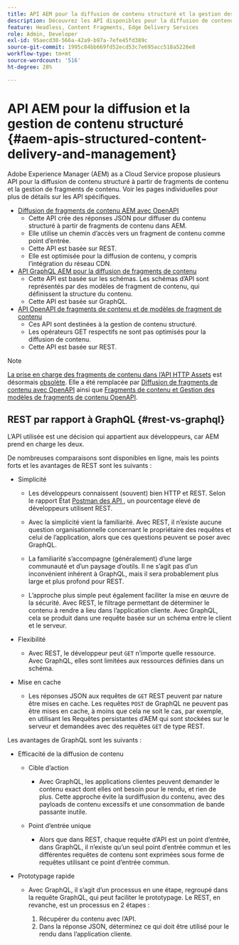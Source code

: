 ```yaml
---
title: API AEM pour la diffusion de contenu structuré et la gestion des fragments de contenu
description: Découvrez les API disponibles pour la diffusion de contenu structuré et la gestion des fragments de contenu
feature: Headless, Content Fragments, Edge Delivery Services
role: Admin, Developer
exl-id: 95aecd30-566a-42a9-b97a-7efe45fd389c
source-git-commit: 1995c84bb669fd52ecd53c7e695acc518a5226e8
workflow-type: tm+mt
source-wordcount: '516'
ht-degree: 28%

---
```



# API AEM pour la diffusion et la gestion de contenu structuré {#aem-apis-structured-content-delivery-and-management}

Adobe Experience Manager (AEM) as a Cloud Service propose plusieurs API pour la diffusion de contenu structuré à partir de fragments de contenu et la gestion de fragments de contenu. Voir les pages individuelles pour plus de détails sur les API spécifiques.

* [Diffusion de fragments de contenu AEM avec OpenAPI](/help/headless/aem-content-fragment-delivery-with-openapi.md)
   * Cette API crée des réponses JSON pour diffuser du contenu structuré à partir de fragments de contenu dans AEM.
   * Elle utilise un chemin d’accès vers un fragment de contenu comme point d’entrée.
   * Cette API est basée sur REST.
   * Elle est optimisée pour la diffusion de contenu, y compris l’intégration du réseau CDN.
* [API GraphQL AEM pour la diffusion de fragments de contenu](/help/headless/graphql-api/content-fragments.md)
   * Cette API est basée sur les schémas. Les schémas d’API sont représentés par des modèles de fragment de contenu, qui définissent la structure du contenu.
   * Cette API est basée sur GraphQL.
* [API OpenAPI de fragments de contenu et de modèles de fragment de contenu](/help/headless/content-fragment-openapis.md)
   * Ces API sont destinées à la gestion de contenu structuré.
   * Les opérateurs GET respectifs ne sont pas optimisés pour la diffusion de contenu.
   * Cette API est basée sur REST.

>[!NOTE]
>
>[La prise en charge des fragments de contenu dans l’API HTTP Assets](/help/assets/content-fragments/assets-api-content-fragments.md) est désormais [obsolète](/help/release-notes/deprecated-removed-features.md). Elle a été remplacée par [Diffusion de fragments de contenu avec OpenAPI](/help/headless/aem-content-fragment-delivery-with-openapi.md) ainsi que [Fragments de contenu et Gestion des modèles de fragments de contenu OpenAPI](/help/headless/content-fragment-openapis.md).

## REST par rapport à GraphQL {#rest-vs-graphql}

L’API utilisée est une décision qui appartient aux développeurs, car AEM prend en charge les deux.

De nombreuses comparaisons sont disponibles en ligne, mais les points forts et les avantages de REST sont les suivants :

* Simplicité

   * Les développeurs connaissent (souvent) bien HTTP et REST. Selon le rapport État [Postman des API ](https://www.postman.com/state-of-api/), un pourcentage élevé de développeurs utilisent REST.

   * Avec la simplicité vient la familiarité. Avec REST, il n’existe aucune question organisationnelle concernant le propriétaire des requêtes et celui de l’application, alors que ces questions peuvent se poser avec GraphQL.

   * La familiarité s’accompagne (généralement) d’une large communauté et d’un paysage d’outils. Il ne s’agit pas d’un inconvénient inhérent à GraphQL, mais il sera probablement plus large et plus profond pour REST.

   * L’approche plus simple peut également faciliter la mise en œuvre de la sécurité. Avec REST, le filtrage permettant de déterminer le contenu à rendre a lieu dans l’application cliente. Avec GraphQL, cela se produit dans une requête basée sur un schéma entre le client et le serveur.

* Flexibilité

   * Avec REST, le développeur peut `GET` n’importe quelle ressource. Avec GraphQL, elles sont limitées aux ressources définies dans un schéma.

* Mise en cache

   * Les réponses JSON aux requêtes de `GET` REST peuvent par nature être mises en cache. Les requêtes `POST` de GraphQL ne peuvent pas être mises en cache, à moins que cela ne soit le cas, par exemple, en utilisant les Requêtes persistantes d’AEM qui sont stockées sur le serveur et demandées avec des requêtes `GET` de type REST.

Les avantages de GraphQL sont les suivants :

* Efficacité de la diffusion de contenu

   * Cible d’action

      * Avec GraphQL, les applications clientes peuvent demander le contenu exact dont elles ont besoin pour le rendu, et rien de plus. Cette approche évite la surdiffusion du contenu, avec des payloads de contenu excessifs et une consommation de bande passante inutile.

   * Point d’entrée unique

      * Alors que dans REST, chaque requête d’API est un point d’entrée, dans GraphQL, il n’existe qu’un seul point d’entrée commun et les différentes requêtes de contenu sont exprimées sous forme de requêtes utilisant ce point d’entrée commun.

* Prototypage rapide

   * Avec GraphQL, il s’agit d’un processus en une étape, regroupé dans la requête GraphQL, qui peut faciliter le prototypage. Le REST, en revanche, est un processus en 2 étapes :

      1. Récupérer du contenu avec l’API.
      2. Dans la réponse JSON, déterminez ce qui doit être utilisé pour le rendu dans l’application cliente.

